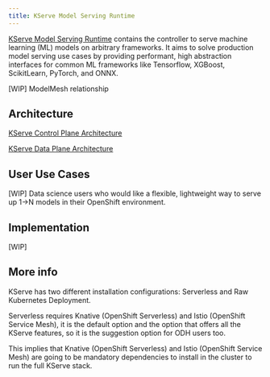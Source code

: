 ```yaml
---
title: KServe Model Serving Runtime
---
```


[KServe Model Serving Runtime](https://github.com/kserve/kserve) contains the controller to serve machine learning (ML) models on arbitrary frameworks. It aims to solve production model serving use cases by providing performant, high abstraction interfaces for common ML frameworks like Tensorflow, XGBoost, ScikitLearn, PyTorch, and ONNX.

[WIP] ModelMesh relationship


## Architecture
[KServe Control Plane Architecture](https://github.com/kserve/website/blob/main/docs/modelserving/control_plane.md)

[KServe Data Plane Architecture](https://github.com/kserve/website/blob/main/docs/modelserving/data_plane/data_plane.md)

## User Use Cases
[WIP] Data science users who would like a flexible, lightweight way to serve up 1->N models in their OpenShift environment.

## Implementation
[WIP]

## More info

KServe has two different installation configurations: Serverless and Raw Kubernetes Deployment.

Serverless requires Knative (OpenShift Serverless) and Istio (OpenShift Service Mesh), it is the default option and the option that offers all the KServe features, so it is the suggestion option for ODH users too.

This implies that Knative (OpenShift Serverless) and Istio (OpenShift Service Mesh) are going to be mandatory dependencies to install in the cluster to run the full KServe stack.